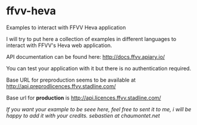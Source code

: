 # ffvv-heva
Examples to interact with FFVV Heva application

I will try to put here a collection of examples in different languages to interact with FFVV's Heva web application.

API documentation can be found here: http://docs.ffvv.apiary.io/

You can test your application with it but there is no authentication required.


Base URL for preproduction seems to be available at http://api.preprodlicences.ffvv.stadline.com/

Base url for **production** is http://api.licences.ffvv.stadline.com/

*If you want your example to be seee here, feel free to sent it to me, i will be happy to add it with your credits. sebastien at chaumontet.net*
